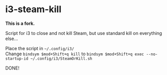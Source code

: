 # i3-steam-kill
**This is a fork.**

Script for i3 to close and not kill Steam, but use standard kill on everything else...

Place the script in `~/.config/i3/`\
Change `bindsym $mod+Shift+q kill` to `bindsym $mod+Shift+q exec --no-startup-id ~/.config/i3/SteamOrKill.sh`

DONE!
